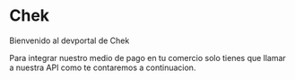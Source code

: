 # Chek
Bienvenido al devportal de Chek

Para integrar nuestro medio de pago en tu comercio solo tienes que llamar a nuestra API como te contaremos a continuacion.
